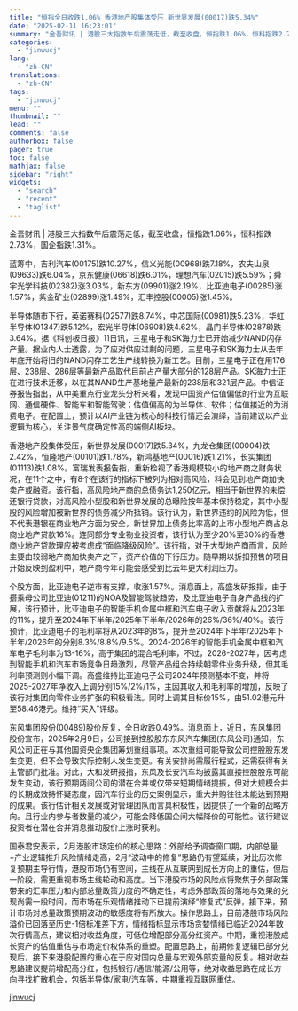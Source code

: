 ```yaml
---
title: "恒指全日收跌1.06% 香港地产股集体受压 新世界发展(00017)跌5.34%"
date: "2025-02-11 16:23:01"
summary: "金吾财讯 | 港股三大指数午后震荡走低，截至收盘，恒指跌1.06%，恒科指跌2.73%，国企指跌1...."
categories:
  - "jinwucj"
lang:
  - "zh-CN"
translations:
  - "zh-CN"
tags:
  - "jinwucj"
menu: ""
thumbnail: ""
lead: ""
comments: false
authorbox: false
pager: true
toc: false
mathjax: false
sidebar: "right"
widgets:
  - "search"
  - "recent"
  - "taglist"
---
```


金吾财讯 | 港股三大指数午后震荡走低，截至收盘，恒指跌1.06%，恒科指跌2.73%，国企指跌1.31%。  
  
蓝筹中，吉利汽车(00175)跌10.27%，信义光能(00968)跌7.18%，农夫山泉(09633)跌6.04%，京东健康(06618)跌6.01%，理想汽车(02015)跌5.59%；舜宇光学科技(02382)涨3.03%，新东方(09901)涨2.19%，比亚迪电子(00285)涨1.57%，紫金矿业(02899)涨1.49%，汇丰控股(00005)涨1.45%。  
  
半导体随市下行，英诺赛科(02577)跌8.74%，中芯国际(00981)跌5.23%，华虹半导体(01347)跌5.12%，宏光半导体(06908)跌4.62%，晶门半导体(02878)跌3.64%。据《科创板日报》11日讯，三星电子和SK海力士已开始减少NAND闪存产量。据业内人士透露，为了应对供应过剩的问题，三星电子和SK海力士从去年年底开始将旧的NAND闪存工艺生产线转换为新工艺。目前，三星电子正在用176层、238层、286层等最新产品取代目前占产量大部分的128层产品。SK海力士正在进行技术迁移，以在其NAND生产基地量产最新的238层和321层产品。中信证券报告指出，从中美重点行业龙头分析来看，发现中国资产估值偏低的行业为互联网、通信硬件、智能车和智能驾驶；估值偏高的为半导体、软件；估值接近的为消费电子。在配置上，预计以AI产业链为核心的科技行情还会演绎，当前建议以产业逻辑为核心，关注景气度确定性高的端侧AI板块。  
  
香港地产股集体受压，新世界发展(00017)跌5.34%，九龙仓集团(00004)跌2.42%，恒隆地产(00101)跌1.78%，新鸿基地产(00016)跌1.21%，长实集团(01113)跌1.08%。富瑞发表报告指，重新检视了香港规模较小的地产商之财务状况，在11个之中，有8个在该行的指标下被列为相对高风险，料会见到地产商加快卖产或融资。该行指，高风险地产商的总债务达1,250亿元，相当于新世界的未偿还银行贷款，对高风险小型股和新世界发展的总曝险按年基本保持稳定，其中小型股的风险增加被新世界的债务减少所抵销。该行认为，新世界违约的风险为低，但不代表港银在商业地产方面为安全，新世界加上债务比率高的上市小型地产商占总商业地产贷款16%。连同部分专业物业投资者，该行认为至少20%至30%的香港商业地产贷款理应被考虑成“面临降级风险”。该行指，对于大型地产商而言，风险主要由较弱地产商加快卖产之下，资产价值的下行压力。随早期以折扣预售的项目开始反映到盈利中，地产商今年可能会感受到比去年更大利润压力。  
  
个股方面，比亚迪电子逆市有支撑，收涨1.57%。消息面上，高盛发研报指，由于搭乘母公司比亚迪(01211)的NOA及智能驾驶趋势，及比亚迪电子自身产品线的扩展，该行预计，比亚迪电子的智能手机金属中框和汽车电子收入贡献将从2023年的11%，提升至2024年下半年/2025年下半年/2026年的26%/36%/40%。该行预计，比亚迪电子的毛利率将从2023年的8%，提升至2024年下半年/2025年下半年/2026年的分别8.3%/8.8%/9.5%。2024-2026年的智能手机金属中框和汽车电子毛利率为13-16%，高于集团的混合毛利率，不过，2026-2027年，因考虑到智能手机和汽车市场竞争日趋激烈，尽管产品组合持续朝零件业务升级，但其毛利率预测则小幅下调。高盛维持比亚迪电子公司2024年预测基本不变，并将2025-2027年净收入上调分别15%/2%/1%，主因其收入和毛利率的增加，反映了该行对集团向零件业务扩张的积极看法。同时上调其目标价15%，由51.02港元升至58.46港元。维持“买入”评级。  
  
东风集团股份(00489)股价反复，全日收跌0.49%。消息面上，近日，东风集团股份宣布，2025年2月9日，公司接到控股股东东风汽车集团(东风公司)通知，东风公司正在与其他国资央企集团筹划重组事项。本次重组可能导致公司控股股东发生变更，但不会导致实际控制人发生变更。有关安排尚需履行程式，还需获得有关主管部门批准。对此，大和发研报指，东风及长安汽车均披露其直接控股股东可能发生变动，该行预期两间公司的潜在合并或仅带来短期情绪提振，但对大规模合并的长期成效持怀疑态度，因汽车行业的历史案例显示，重大并购往往未能达到预期的成果。该行估计相关发展或对管理团队而言具积极性，因提供了一个新的战略方向。且行业内参与者数量的减少，可能会降低国企间大幅降价的可能性。该行建议投资者在潜在合并消息推动股价上涨时获利。  
  
国泰君安表示，2月港股市场定价的核心思路：外部给予调查窗口期，内部总量+产业逻辑推升风险情绪走高，2月“波动中的修复”思路仍有望延续，对比历次修复预期主导行情，港股市场仍有空间，主线在从互联网到成长方向上的重估，但后一阶段，需更重视市场主线轮动和高度。当下港股市场的风险点将聚焦于外部政策带来的汇率压力和内部总量政策力度的不确定性，考虑外部政策的落地与效果的兑现尚需一段时间，而市场在乐观情绪推动下已提前演绎“修复式”反弹，接下来，预计市场对总量政策预期波动的敏感度将有所放大。操作思路上，目前港股市场风险溢价已回落至历史-1倍标准差下方，情绪指标显示市场贪婪情绪已临近2024年数次行情高点，建议相对收益角度，可低位增配部分高分红资产。中期，重视港股成长资产的估值重估与市场定价权体系的重塑。配置思路上，前期修复逻辑已部分兑现后，接下来港股配置的重心在于应对国内总量与宏观外部变量的反复。相对收益思路建议提前增配高分红，包括银行/通信/能源/公用等，绝对收益思路在成长方向寻找扩散机会，包括半导体/家电/汽车等，中期重视互联网重估。

[jinwucj](https://sky.szfiu.com/info/hk/details/265878296)
